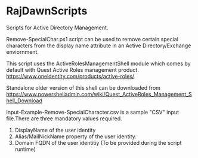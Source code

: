 # RajDawnScripts
Scripts for Active Directory Management.

Remove-SpecialChar.ps1 script can be used to remove certain special characters from the display name attribute in an Active Directory/Exchange enviornment.

This script uses the ActiveRolesManagementShell module which comes by default with Quest Active Roles management product.
https://www.oneidentity.com/products/active-roles/

Standalone older version of this shell can be downloaded from
https://www.powershelladmin.com/wiki/Quest_ActiveRoles_Management_Shell_Download


Input-Example-Remove-SpecialCharacter.csv is a sample "CSV" input file.There are three mandatory values required.
1. DisplayName of the user identity
2. Alias/MailNickName property of the user identity.
3. Domain FQDN of the user identitiy (To be provided during the script runtime)